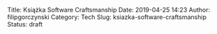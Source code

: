 Title: Książka Software Craftsmanship
Date: 2019-04-25 14:23
Author: filipgorczynski
Category: Tech
Slug: ksiazka-software-craftsmanship
Status: draft



